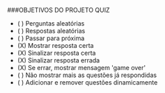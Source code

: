 ###OBJETIVOS DO PROJETO QUIZ

- (   ) Perguntas aleatórias
- (   ) Respostas aleatórias
- (   ) Passar para próxima
- (X) Mostrar resposta certa
- (X) Sinalizar resposta certa
- (X) Sinalizar resposta errada
- (X) Se errar, mostrar mensagem 'game over'
- (   ) Não mostrar mais as questões já respondidas
- (   ) Adicionar e remover questões dinamicamente